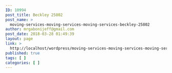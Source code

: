 ```yaml
---
ID: 10994
post_title: Beckley 25802
post_name: >
  moving-services-moving-services-moving-services-beckley-25802
author: mrgabonijeff@gmail.com
post_date: 2018-03-28 01:49:39
layout: page
link: >
  http://localhost/wordpress/moving-services-moving-services-moving-services-beckley-25802/
published: true
tags: [ ]
categories: [ ]
---
```

